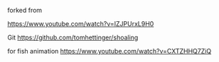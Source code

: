 forked from

https://www.youtube.com/watch?v=IZJPUrxL9H0

Git
https://github.com/tomhettinger/shoaling

for fish animation
https://www.youtube.com/watch?v=CXTZHHQ7ZiQ
